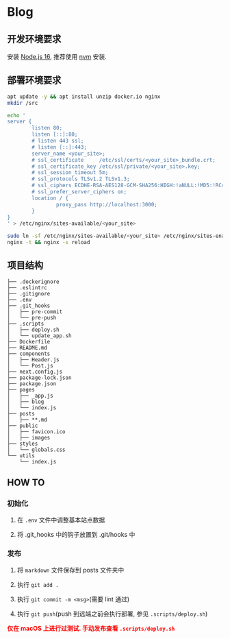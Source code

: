 # Blog

## 开发环境要求

安装 [Node.js 16](https://nodejs.org/en/download/), 推荐使用 [nvm](https://github.com/nvm-sh/nvm#git-install) 安装.

## 部署环境要求

```bash
apt update -y && apt install unzip docker.io nginx
mkdir /src

echo '
server {
        listen 80;
        listen [::]:80;
        # listen 443 ssl;
        # listen [::]:443;
        server_name <your_site>;
        # ssl_certificate     /etc/ssl/certs/<your_site>_bundle.crt;
        # ssl_certificate_key /etc/ssl/private/<your_site>.key;
        # ssl_session_timeout 5m;
        # ssl_protocols TLSv1.2 TLSv1.3; 
        # ssl_ciphers ECDHE-RSA-AES128-GCM-SHA256:HIGH:!aNULL:!MD5:!RC4:!DHE; 
        # ssl_prefer_server_ciphers on;
        location / {
                proxy_pass http://localhost:3000;
        }
}
' > /etc/nginx/sites-available/<your_site>

sudo ln -sf /etc/nginx/sites-available/<your_site> /etc/nginx/sites-enabled/<your_site>
nginx -t && nginx -s reload
```

## 项目结构

```plain
├── .dockerignore
├── .eslintrc
├── .gitignore
├── .env
├── .git_hooks
│   ├── pre-commit
│   └── pre-push
├── .scripts
│   ├── deploy.sh
│   └── update_app.sh
├── Dockerfile
├── README.md
├── components
│   ├── Header.js
│   └── Post.js
├── next.config.js
├── package-lock.json
├── package.json
├── pages
│   ├── _app.js
│   ├── blog
│   └── index.js
├── posts
│   ├── **.md
├── public
│   ├── favicon.ico
│   ├── images
├── styles
│   └── globals.css
└── utils
    └── index.js
```

## HOW TO

### 初始化

1. 在 `.env` 文件中调整基本站点数据

2. 将 .git_hooks 中的钩子放置到 .git/hooks 中

### 发布

1. 将 `markdown` 文件保存到 posts 文件夹中

2. 执行 `git add .`

3. 执行 `git commit -m <msg>`(需要 lint 通过)

4. 执行 `git push`(push 到远端之前会执行部署, 参见 `.scripts/deploy.sh`)

<b style="color: red">仅在 macOS 上进行过测试. 手动发布查看 `.scripts/deploy.sh`</b>

